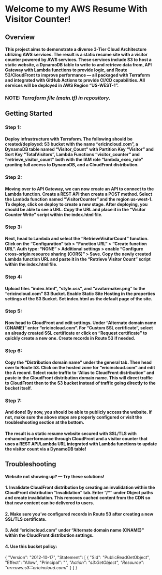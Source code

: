  # Welcome to my AWS Resume With Visitor Counter!

## Overview

#### This project aims to demonstrate a diverse 3-Tier Cloud Architecture utilizing AWS services. The result is a static resume site with a visitor counter powered by AWS services. These services include S3 to host a static website, a DynamoDB table to write to and retrieve data from, API Gateway with Lambda functions to provide logic, and Route 53/CloudFront to improve performance — all packaged with Terraform and integrated with GitHub Actions to provide CI/CD capabilities. All services will be deployed in AWS Region “US-WEST-1”. 

### NOTE: *Terraform file (main.tf) in repository.*

## Getting Started

### Step 1:
#### Deploy infrastructure with Terraform. The following should be created/deployed: S3 bucket with the name “ericincloud.com”, a DynamoDB table named “Visitor_Count” with Partition Key “Visitor” and Sort Key “TotalVisitors”, Lambda Functions “visitor_counter” and “retrieve_visitor_count” both with the IAM role “lambda_exec_role” granting full access to DynamoDB, and a CloudFront distribution.


### Step  2: 
#### Moving over to API Gateway, we can now create an API to connect to the Lambda function. Create a REST API then create a POST method. Select the Lambda function named “VisitorCounter” and the region us-west-1. To deploy, click on deploy to create a new stage. After deploying, you should be able to see a URL. Copy the URL and place it in the “Visitor Counter Write” script within the index.html file.


### Step 3:
#### Next, head to Lambda and select the “RetrieveVisitorCount” function. Click on the “Configuration” tab > “Function URL” > “Create function URL”. Auth type: “NONE” > Additional settings > enable “Configure cross-origin resource sharing (CORS)” > Save. Copy the newly created Lambda function URL and paste it in the “Retrieve Visitor Count” script within the index.html file.


### Step 4:
#### Upload files “index.html”, “style.css”, and “avatarmaker.png” to the “ericincloud.com” S3 Bucket. Enable Static Site Hosting in the properties settings of the S3 Bucket. Set index.html as the default page of the site. 


### Step 5:
#### Now head to CloudFront and edit settings. Under “Alternate domain name (CNAME)” enter “ericincloud.com”. For “Custom SSL certificate”, select an already created SSL certificate or click on “Request certificate” to quickly create a new one. Create records in Route 53 if needed.

 
### Step 6:
#### Copy the “Distribution domain name” under the general tab. Then head over to Route 53. Click on the hosted zone for “ericincloud.com” and edit the A record. Select route traffic to “Alias to CloudFront distribution” and paste in the CloudFront distribution domain name. This will direct traffic to CloudFront then to the S3 bucket instead of traffic going directly to the bucket itself.


### Step 7:
#### And done! By now, you should be able to publicly access the website. If not, make sure the above steps are properly configured or visit the troubleshooting section at the bottom.

#### The result is a static resume website secured with SSL/TLS with enhanced performance through CloudFront and a visitor counter that uses a REST API/Lambda URL integrated with Lambda functions to update the visitor count via a DynamoDB table!


## Troubleshooting

#### Website not showing up?  —  Try these solutions!

#### 1. Invalidate CloudFront distribution by creating an invalidation within the CloudFront distribution “Invalidation” tab. Enter “/*” under Object paths and create invalidation. This removes cached content from the CDN so that new content can be delivered to users.

#### 2. Make sure you’ve configured records in Route 53 after creating a new SSL/TLS certificate.

#### 3. Add “ericincloud.com”  under “Alternate domain name (CNAME)” within the CloudFront distribution settings.

#### 4. Use this bucket policy: 

{
    "Version": "2012-10-17",
    "Statement": [
        {
            "Sid": "PublicReadGetObject",
            "Effect": "Allow",
            "Principal": "*",
            "Action": "s3:GetObject",
            "Resource": "arn:aws:s3:::ericincloud.com/*"
        }
    ]
}

